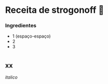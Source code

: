 # 

# Receita de strogonoff  :chicken:

### Ingredientes

- 1 (espaço-espaço)
- 2
- 3

# 



## xx ##



_italico_